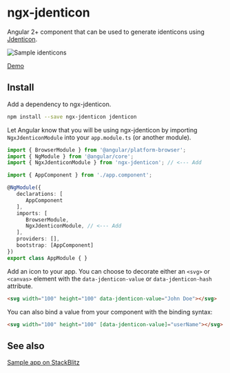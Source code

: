 # ngx-jdenticon

Angular 2+ component that can be used to generate identicons using [Jdenticon](https://github.com/dmester/jdenticon).

![Sample identicons](https://jdenticon.com/hosted/github-samples.png)

[Demo](https://stackblitz.com/edit/ngx-jdenticon-sample)

## Install

Add a dependency to ngx-jdenticon.

```sh
npm install --save ngx-jdenticon jdenticon
```

Let Angular know that you will be using ngx-jdenticon by importing `NgxJdenticonModule` into your `app.module.ts` (or another module).

```ts
import { BrowserModule } from '@angular/platform-browser';
import { NgModule } from '@angular/core';
import { NgxJdenticonModule } from 'ngx-jdenticon'; // <--- Add

import { AppComponent } from './app.component';

@NgModule({
   declarations: [
      AppComponent
   ],
   imports: [
      BrowserModule,
      NgxJdenticonModule, // <--- Add
   ],
   providers: [],
   bootstrap: [AppComponent]
})
export class AppModule { }
```

Add an icon to your app. You can choose to decorate either an `<svg>` or `<canvas>` element with the `data-jdenticon-value`
or `data-jdenticon-hash` attribute.

```html
<svg width="100" height="100" data-jdenticon-value="John Doe"></svg>
```

You can also bind a value from your component with the binding syntax:

```html
<svg width="100" height="100" [data-jdenticon-value]="userName"></svg>
```

## See also

[Sample app on StackBlitz](https://stackblitz.com/edit/ngx-jdenticon-sample)